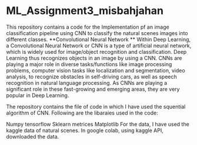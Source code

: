 # ML_Assignment3_misbahjahan
This repository contains a code for the Implementation pf  an image classification pipeline using CNN to classify the natural scenes images into different classes. 
**Convolutional Neural Network ** Within Deep Learning, a Convolutional Neural Network or CNN is a type of artificial neural network, which is widely used for image/object recognition and classification. Deep Learning thus recognizes objects in an image by using a CNN. CNNs are playing a major role in diverse tasks/functions like image processing problems, computer vision tasks like localization and segmentation, video analysis, to recognize obstacles in self-driving cars, as well as speech recognition in natural language processing. As CNNs are playing a significant role in these fast-growing and emerging areas, they are very popular in Deep Learning.

The repository contains the file of code in which I have used the squential algorithm of CNN. Following are the libaraies used in the code:

Numpy
tensorflow
Sklearn metrices
Matplotlib
For the data, I have used the kaggle data of natural scenes. In google colab, using kaggle API, downloaded the data.

